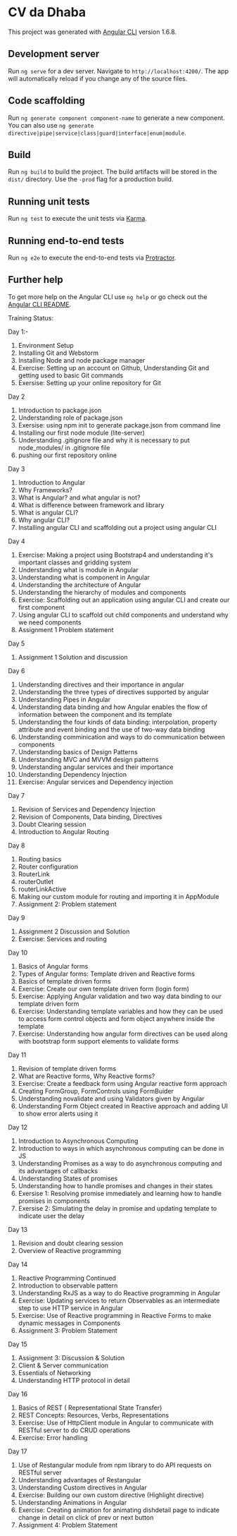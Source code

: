 # CV da Dhaba

This project was generated with [Angular CLI](https://github.com/angular/angular-cli) version 1.6.8.

## Development server

Run `ng serve` for a dev server. Navigate to `http://localhost:4200/`. The app will automatically reload if you change any of the source files.

## Code scaffolding

Run `ng generate component component-name` to generate a new component. You can also use `ng generate directive|pipe|service|class|guard|interface|enum|module`.

## Build

Run `ng build` to build the project. The build artifacts will be stored in the `dist/` directory. Use the `-prod` flag for a production build.

## Running unit tests

Run `ng test` to execute the unit tests via [Karma](https://karma-runner.github.io).

## Running end-to-end tests

Run `ng e2e` to execute the end-to-end tests via [Protractor](http://www.protractortest.org/).

## Further help

To get more help on the Angular CLI use `ng help` or go check out the [Angular CLI README](https://github.com/angular/angular-cli/blob/master/README.md).

Training Status:

Day 1:-
1. Environment Setup
2. Installing Git and Webstorm
3. Installing Node and node package manager
4. Exercise: Setting up an account on Github, Understanding Git and getting used to basic Git commands
5. Exersise: Setting up your online repository for Git

Day 2
1. Introduction to package.json
2. Understanding role of package.json
3. Exersise: using npm init to generate package.json from command line
4. Installing our first node module (lite-server)
5. Understanding .gitignore file and why it is necessary to put node_modules/ in .gitignore file
6. pushing our first repository online

Day 3
1. Introduction to Angular
2. Why Frameworks?
3. What is Angular? and what angular is not?
4. What is difference between framework and library
5. What is angular CLI?
6. Why angular CLI?
7. Installing angular CLI and scaffolding out a project using angular CLI

Day 4
1. Exercise: Making a project using Bootstrap4 and understanding it's important classes and gridding system
2. Understanding what is module in Angular
3. Understanding what is component in Angular
4. Understanding the architecture of Angular
5. Understanding the hierarchy of modules and components
6. Exercise: Scaffolding out an application using angular CLI and create our first component
7. Using angular CLI to scaffold out child components and understand why we need components
8. Assignment 1 Problem statement

Day 5
1. Assignment 1 Solution and discussion

Day 6
1. Understanding directives and their importance in angular
2. Understanding the three types of directives supported by angular
3. Understanding Pipes in Angular
4. Understanding data binding and how Angular enables the flow of information between the component and its template
5. Understanding the four kinds of data binding: interpolation, property attribute and event binding and the use of two-way data binding
6. Understanding comminication and ways to do communication between components
7. Understanding basics of Design Patterns
8. Understanding MVC and MVVM design patterns
9. Understanding angular services and their importance
10. Understanding Dependency Injection
11. Exercise: Angular services and Dependency injection

Day 7
1. Revision of Services and Dependency Injection
2. Revision of Components, Data binding, Directives
3. Doubt Clearing session
4. Introduction to Angular Routing

Day 8
1. Routing basics
2. Router configuration
3. RouterLink
4. routerOutlet
5. routerLinkActive
6. Making our custom module for routing and importing it in AppModule
7. Assignment 2: Problem statement

Day 9
1. Assignment 2 Discussion and Solution
2. Exercise: Services and routing

Day 10
1. Basics of Angular forms
2. Types of Angular forms: Template driven and Reactive forms
3. Basics of template driven forms
4. Exercise: Create our own template driven form (login form)
5. Exercise: Applying Angular validation and two way data binding to our template driven form
6. Exercise: Understanding template variables and how they can be used to access form control objects and form object anywhere inside the template
7. Exercise: Understanding how angular form directives can be used along with bootstrap form support elements to validate forms

Day 11
1. Revision of template driven forms
2. What are Reactive forms, Why Reactive forms?
3. Exercise: Create a feedback form using Angular reactive form approach 
4. Creating FormGroup, FormControls using FormBuider
5. Understanding novalidate and using Validators given by Angular
6. Understanding Form Object created in Reactive approach and adding UI to show error alerts using it

Day 12
1. Introduction to Asynchronous Computing
2. Introduction to ways in which asynchronous computing can be done in JS
3. Understanding Promises as a way to do asynchronous computing and its advantages of callbacks
4. Understanding States of promises
5. Understanding how to handle promises and changes in their states
6. Exersise 1: Resolving promise immediately and learning how to handle promises in components
7. Exersise 2: Simulating the delay in promise and updating template to indicate user the delay

Day 13
1. Revision and doubt clearing session
2. Overview of Reactive programming

Day 14
1. Reactive Programming Continued
2. Introduction to observable pattern
3. Understanding RxJS as a way to do Reactive programming in Angular
4. Exercise: Updating services to return Observables as an intermediate step to use HTTP service in Angular
5. Exercise: Use of Reactive programming in Reactive Forms to make dynamic messages in Components
6. Assignment 3: Problem Statement

Day 15
1. Assignment 3: Discussion & Solution
2. Client & Server communication
3. Essentials of Networking
4. Understanding HTTP protocol in detail

Day 16
1. Basics of REST ( Representational State Transfer)
2. REST Concepts: Resources, Verbs, Representations
3. Exercise: Use of HttpClient module in Angular to communicate with RESTful server to do CRUD operations
4. Exercise: Error handling

Day 17
1. Use of Restangular module from npm library to do API requests on RESTful server
2. Understanding advantages of Restangular
3. Understanding Custom directives in Angular
4. Exercise: Building our own custom directive (Highlight directive)
5. Understanding Animations in Angular
6. Exercise: Creating animation for animating dishdetail page to indicate change in detail on click of prev or next button
7. Assignment 4: Problem Statement
